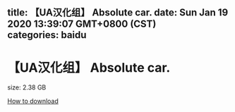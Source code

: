 
title: 【UA汉化组】 Absolute car.
date: Sun Jan 19 2020 13:39:07 GMT+0800 (CST)    
categories: baidu
---

# 【UA汉化组】 Absolute car.
size: 2.38 GB
 
 

[How to download](https://bpcam.bemobtrk.com/go/2ceec3aa-1ca2-46d6-b9ff-aaa5c184517c?jno=3265)